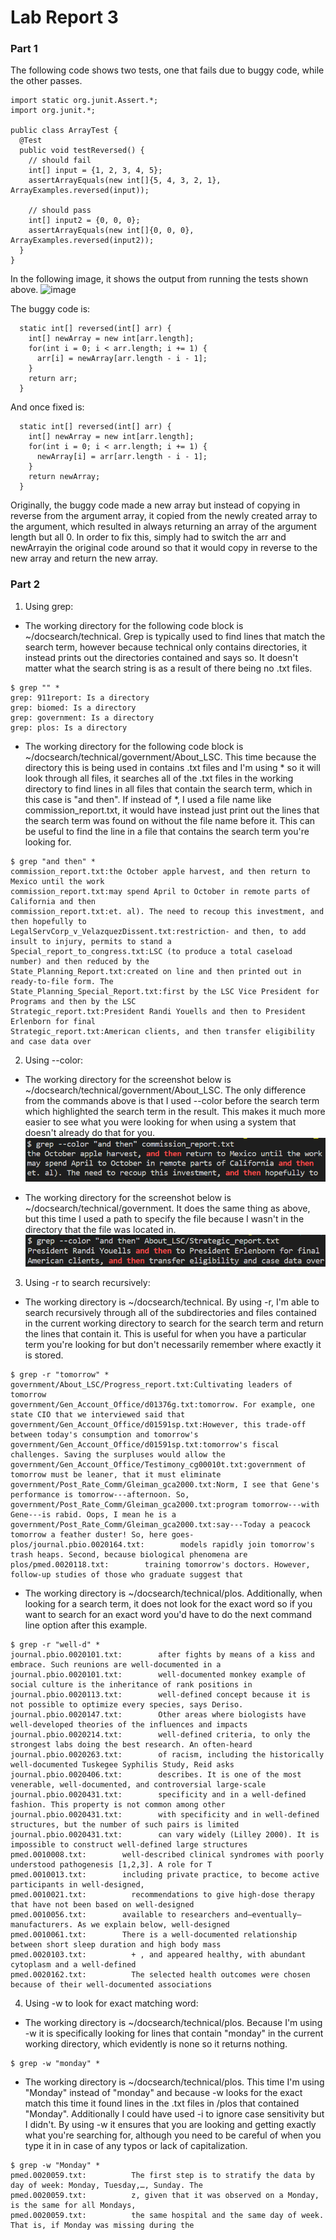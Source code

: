 # Lab Report 3

### Part 1
The following code shows two tests, one that fails due to buggy code, while the other passes.
```
import static org.junit.Assert.*;
import org.junit.*;

public class ArrayTest {
  @Test
  public void testReversed() {
    // should fail
    int[] input = {1, 2, 3, 4, 5};
    assertArrayEquals(new int[]{5, 4, 3, 2, 1}, ArrayExamples.reversed(input));

    // should pass
    int[] input2 = {0, 0, 0};
    assertArrayEquals(new int[]{0, 0, 0}, ArrayExamples.reversed(input2));
  }
}
```
In the following image, it shows the output from running the tests shown above.
<img width="585" alt="image" src="https://github.com/MayXpan/cse-15l-labs/assets/130320757/658d950a-50c4-4f7c-9039-6bff5ab230e6">

The buggy code is:
```
  static int[] reversed(int[] arr) {
    int[] newArray = new int[arr.length];
    for(int i = 0; i < arr.length; i += 1) {
      arr[i] = newArray[arr.length - i - 1];
    }
    return arr;
  }
```
And once fixed is:
```
  static int[] reversed(int[] arr) {
    int[] newArray = new int[arr.length];
    for(int i = 0; i < arr.length; i += 1) {
      newArray[i] = arr[arr.length - i - 1];
    }
    return newArray;
  }
```
Originally, the buggy code made a new array but instead of copying in reverse from the argument array, it copied from the newly created array to the argument, which resulted in always returning an array of the argument length but all 0.  In order to fix this, simply had to switch the arr and newArrayin the original code around so that it would copy in reverse to the new array and return the new array.

### Part 2

1. Using grep:
  - The working directory for the following code block is ~/docsearch/technical.  Grep is typically used to find lines that match the search term, however because technical only contains directories, it instead prints out the directories contained and says so.  It doesn't matter what the search string is as a result of there being no .txt files.
```
$ grep "" *
grep: 911report: Is a directory
grep: biomed: Is a directory
grep: government: Is a directory
grep: plos: Is a directory
```
  - The working directory for the following code block is ~/docsearch/technical/government/About_LSC.  This time because the directory this is being used in contains .txt files and I'm using * so it will look through all files, it searches all of the .txt files in the working directory to find lines in all files that contain the search term, which in this case is "and then".  If instead of *, I used a file name like commission_report.txt, it would have instead just print out the lines that the search term was found on without the file name before it.  This can be useful to find the line in a file that contains the search term you're looking for.
```
$ grep "and then" *
commission_report.txt:the October apple harvest, and then return to Mexico until the work
commission_report.txt:may spend April to October in remote parts of California and then
commission_report.txt:et. al). The need to recoup this investment, and then hopefully to
LegalServCorp_v_VelazquezDissent.txt:restriction- and then, to add insult to injury, permits to stand a
Special_report_to_congress.txt:LSC (to produce a total caseload number) and then reduced by the
State_Planning_Report.txt:created on line and then printed out in ready-to-file form. The
State_Planning_Special_Report.txt:first by the LSC Vice President for Programs and then by the LSC
Strategic_report.txt:President Randi Youells and then to President Erlenborn for final
Strategic_report.txt:American clients, and then transfer eligibility and case data over
```
2. Using --color:
  - The working directory for the screenshot below is ~/docsearch/technical/government/About_LSC.  The only difference from the commands above is that I used --color before the search term which highlighted the search term in the result.  This makes it much more easier to see what you were looking for when using a system that doesn't already do that for you.
![image](<lab3 sc1.png>)

  - The working directory for the screenshot below is ~/docsearch/technical/government.  It does the same thing as above, but this time I used a path to specify the file because I wasn't in the directory that the file was located in.
![image](<lab3 sc2.png>)

3. Using -r to search recursively:
  - The working directory is ~/docsearch/technical.  By using -r, I'm able to search recursively through all of the subdirectories and files contained in the current working directory to search for the search term and return the lines that contain it.  This is useful for when you have a particular term you're looking for but don't necessarily remember where exactly it is stored.
```
$ grep -r "tomorrow" *
government/About_LSC/Progress_report.txt:Cultivating leaders of tomorrow
government/Gen_Account_Office/d01376g.txt:tomorrow. For example, one state CIO that we interviewed said that
government/Gen_Account_Office/d01591sp.txt:However, this trade-off between today's consumption and tomorrow's
government/Gen_Account_Office/d01591sp.txt:tomorrow's fiscal challenges. Saving the surpluses would allow the
government/Gen_Account_Office/Testimony_cg00010t.txt:government of tomorrow must be leaner, that it must eliminate
government/Post_Rate_Comm/Gleiman_gca2000.txt:Norm, I see that Gene's performance is tomorrow---afternoon. So,
government/Post_Rate_Comm/Gleiman_gca2000.txt:program tomorrow---with Gene---is rabid. Oops, I mean he is a
government/Post_Rate_Comm/Gleiman_gca2000.txt:say---Today a peacock tomorrow a feather duster! So, here goes-
plos/journal.pbio.0020164.txt:        models rapidly join tomorrow's trash heaps. Second, because biological phenomena are
plos/pmed.0020118.txt:        training tomorrow's doctors. However, follow-up studies of those who graduate suggest that
```
  - The working directory is ~/docsearch/technical/plos.  Additionally, when looking for a search term, it does not look for the exact word so if you want to search for an exact word you'd have to do the next command line option after this example.
```
$ grep -r "well-d" *
journal.pbio.0020101.txt:        after fights by means of a kiss and embrace. Such reunions are well-documented in a
journal.pbio.0020101.txt:        well-documented monkey example of social culture is the inheritance of rank positions in
journal.pbio.0020113.txt:        well-defined concept because it is not possible to optimize every species, says Deriso.
journal.pbio.0020147.txt:        Other areas where biologists have well-developed theories of the influences and impacts
journal.pbio.0020214.txt:        well-defined criteria, to only the strongest labs doing the best research. An often-heard
journal.pbio.0020263.txt:        of racism, including the historically well-documented Tuskegee Syphilis Study, Reid asks
journal.pbio.0020406.txt:        describes. It is one of the most venerable, well-documented, and controversial large-scale
journal.pbio.0020431.txt:        specificity and in a well-defined fashion. This property is not common among other
journal.pbio.0020431.txt:        with specificity and in well-defined structures, but the number of such pairs is limited
journal.pbio.0020431.txt:        can vary widely (Lilley 2000). It is impossible to construct well-defined large structures
pmed.0010008.txt:        well-described clinical syndromes with poorly understood pathogenesis [1,2,3]. A role for T
pmed.0010013.txt:        including private practice, to become active participants in well-designed,
pmed.0010021.txt:          recommendations to give high-dose therapy that have not been based on well-designed
pmed.0010056.txt:        available to researchers and—eventually—manufacturers. As we explain below, well-designed
pmed.0010061.txt:        There is a well-documented relationship between short sleep duration and high body mass
pmed.0020103.txt:          + , and appeared healthy, with abundant cytoplasm and a well-defined
pmed.0020162.txt:          The selected health outcomes were chosen because of their well-documented associations
```
4. Using -w to look for exact matching word:
  - The working directory is ~/docsearch/technical/plos.  Because I'm using -w it is specifically looking for lines that contain "monday" in the current working directory, which evidently is none so it returns nothing.
```
$ grep -w "monday" *

```
  - The working directory is ~/docsearch/technical/plos.  This time I'm using "Monday" instead of "monday" and because -w looks for the exact match this time it found lines in the .txt files in /plos that contained "Monday".  Additionally I could have used -i to ignore case sensitivity but I didn't.  By using -w it ensures that you are looking and getting exactly what you're searching for, although you need to be careful of when you type it in in case of any typos or lack of capitalization.
```
$ grep -w "Monday" *
pmed.0020059.txt:          The first step is to stratify the data by day of week: Monday, Tuesday,…, Sunday. The
pmed.0020059.txt:          z, given that it was observed on a Monday, is the same for all Mondays,
pmed.0020059.txt:          the same hospital and the same day of week. That is, if Monday was missing during the
```

